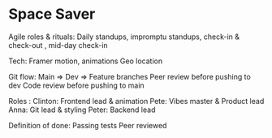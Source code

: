 # Space Saver

Agile roles & rituals: 
Daily standups, impromptu standups, check-in & check-out , mid-day check-in 

Tech:
Framer motion, animations 
Geo location 

Git flow:
Main => Dev => Feature branches 
Peer review before pushing to dev 
Code review before pushing to main 

Roles : 
Clinton: Frontend lead & animation
Pete: Vibes master & Product lead
Anna: Git lead & styling 
Peter: Backend lead

Definition of done:
Passing tests
Peer reviewed 



